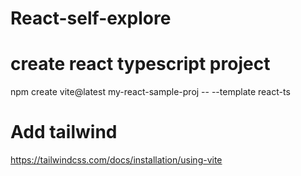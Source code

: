 # React-self-explore

# create react typescript project

npm create vite@latest my-react-sample-proj -- --template react-ts

# Add tailwind

https://tailwindcss.com/docs/installation/using-vite
